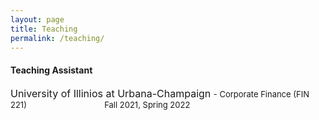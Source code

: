 ```yaml
---
layout: page
title: Teaching
permalink: /teaching/
---
```


#### **Teaching Assistant**

<font size="3"> University of Illinios at Urbana-Champaign </font>
  <font size="2"> - Corporate Finance (FIN 221) &emsp;&emsp;&emsp;&emsp;&emsp;&emsp;&emsp;&emsp;&emsp; Fall 2021, Spring 2022 </font>
